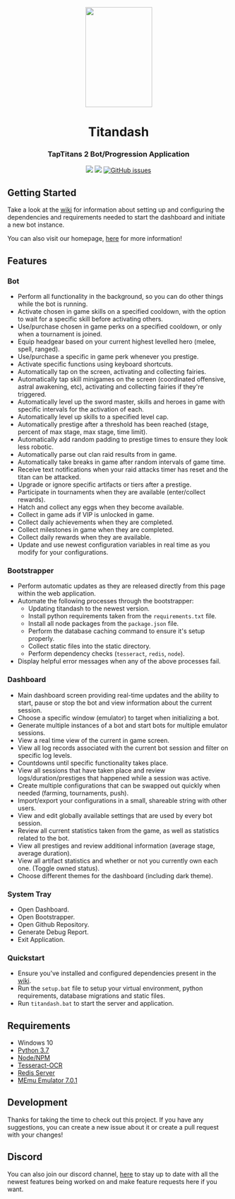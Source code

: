 <p align="center">
  <img height="226px" width="151px" src="https://github.com/becurrie/titandash/blob/master/img/flame.png"/>
</p>
<h1 align="center">Titandash</h1>
<h3 align="center">TapTitans 2 Bot/Progression Application</h3>
<p align="center">
  <img src="https://badge.fury.io/gh/becurrie%2Ftitandash.svg">
  <a href="https://titandash.net"><img src="https://img.shields.io/badge/site-titanda.sh-lightgrey"></a>
  <a href="https://github.com/becurrie/titandash/issues"><img alt="GitHub issues" src="https://img.shields.io/github/issues/becurrie/titandash"></a>
</p>

## Getting Started
Take a look at the [wiki](https://github.com/becurrie/titandash/wiki) for information about setting up and configuring the dependencies and requirements needed to start the dashboard and initiate a new bot instance.

You can also visit our homepage, [here](https://titandash.net) for more information!

## Features
### Bot
- Perform all functionality in the background, so you can do other things while the bot is running.
- Activate chosen in game skills on a specified cooldown, with the option to wait for a specific skill before activating others.
- Use/purchase chosen in game perks on a specified cooldown, or only when a tournament is joined.
- Equip headgear based on your current highest levelled hero (melee, spell, ranged).
- Use/purchase a specific in game perk whenever you prestige.
- Activate specific functions using keyboard shortcuts.
- Automatically tap on the screen, activating and collecting fairies.
- Automatically tap skill minigames on the screen (coordinated offensive, astral awakening, etc), activating and collecting fairies if they're triggered.
- Automatically level up the sword master, skills and heroes in game with specific intervals for the activation of each.
- Automatically level up skills to a specified level cap.
- Automatically prestige after a threshold has been reached (stage, percent of max stage, max stage, time limit).
- Automatically add random padding to prestige times to ensure they look less robotic.
- Automatically parse out clan raid results from in game.
- Automatically take breaks in game after random intervals of game time.
- Receive text notifications when your raid attacks timer has reset and the titan can be attacked.
- Upgrade or ignore specific artifacts or tiers after a prestige.
- Participate in tournaments when they are available (enter/collect rewards).
- Hatch and collect any eggs when they become available.
- Collect in game ads if VIP is unlocked in game.
- Collect daily achievements when they are completed.
- Collect milestones in game when they are completed.
- Collect daily rewards when they are available.
- Update and use newest configuration variables in real time as you modify for your configurations.

### Bootstrapper
- Perform automatic updates as they are released directly from this page within the web application.
- Automate the following processes through the bootstrapper:
  - Updating titandash to the newest version.
  - Install python requirements taken from the `requirements.txt` file.
  - Install all node packages from the `package.json` file.
  - Perform the database caching command to ensure it's setup properly.
  - Collect static files into the static directory.
  - Perform dependency checks (`tesseract`, `redis`, `node`).
- Display helpful error messages when any of the above processes fail.

### Dashboard
- Main dashboard screen providing real-time updates and the ability to start, pause or stop the bot and view information about the current session.
- Choose a specific window (emulator) to target when initializing a bot.
- Generate multiple instances of a bot and start bots for multiple emulator sessions.
- View a real time view of the current in game screen.
- View all log records associated with the current bot session and filter on specific log levels.
- Countdowns until specific functionality takes place.
- View all sessions that have taken place and review logs/duration/prestiges that happened while a session was active.
- Create multiple configurations that can be swapped out quickly when needed (farming, tournaments, push).
- Import/export your configurations in a small, shareable string with other users.
- View and edit globally available settings that are used by every bot session.
- Review all current statistics taken from the game, as well as statistics related to the bot.
- View all prestiges and review additional information (average stage, average duration).
- View all artifact statistics and whether or not you currently own each one. (Toggle owned status).
- Choose different themes for the dashboard (including dark theme).

### System Tray
- Open Dashboard.
- Open Bootstrapper.
- Open Github Repository.
- Generate Debug Report.
- Exit Application.

### Quickstart
- Ensure you've installed and configured dependencies present in the [wiki](https://github.com/becurrie/titandash/wiki/Dependencies).
- Run the `setup.bat` file to setup your virtual environment, python requirements, database migrations and static files.
- Run `titandash.bat` to start the server and application.

## Requirements
- Windows 10
- [Python 3.7](https://www.python.org/downloads/release/python-370/)
- [Node/NPM](https://nodejs.org/en/)
- [Tesseract-OCR](https://github.com/tesseract-ocr/tesseract)
- [Redis Server](https://redislabs.com/)
- [MEmu Emulator 7.0.1](https://drive.google.com/open?id=19WVZleJjRAcoKK4s-2pSnhiv8pKO_t1g)

## Development
Thanks for taking the time to check out this project. If you have any suggestions, 
you can create a new issue about it or create a pull request with your changes!

## Discord
You can also join our discord channel, [here](https://discord.gg/XJqfVEx) to stay up to date with all the newest features being worked on and make
feature requests here if you want.
